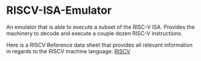 # RISCV-ISA-Emulator

An emulator that is able to execute a subset of the RISC-V ISA. Provides the machinery to decode and execute a couple dozen RISC-V instructions.

Here is a RISCV Reference data sheet that provides all relevant information in regards to the RISCV machine language.
[RISCV](http://inst.eecs.berkeley.edu/~cs61c/fa17/img/riscvcard.pdf)
